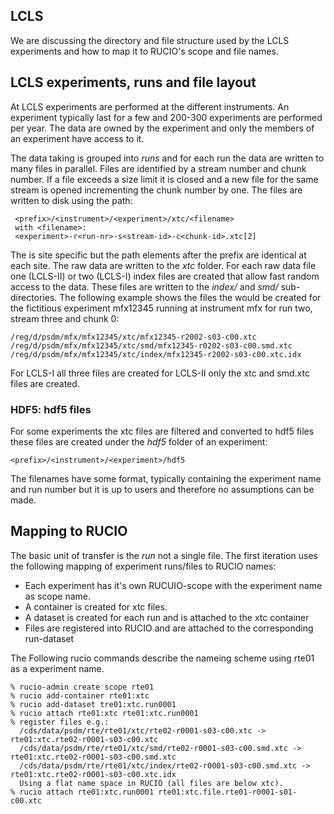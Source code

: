 ## LCLS 

We are discussing the directory and file structure used by the LCLS experiments and how to map it to RUCIO's scope and
file names.

## LCLS experiments, runs and file layout

At LCLS experiments are performed at the different instruments. An experiment typically last for a few and 200-300
experiments are performed per year. The data are owned by the experiment and only the members of an experiment have
access to it.

The data taking is grouped into _runs_ and for each run the data are written to many files in parallel. Files are
identified by a stream number and chunk number. If a file exceeds a size limit it is closed and a new file for
the same stream is opened incrementing the chunk number by one. The files are written to disk using the path:
  
     <prefix>/<instrument>/<experiment>/xtc/<filename>
     with <filename>:
     <experiment>-r<run-nr>-s<stream-id>-c<chunk-id>.xtc[2]

The <prefix> is site specific but the path elements after the prefix are identical at each site.
The raw data are written to the *xtc* folder. For each raw data file one (LCLS-II) or two
(LCLS-I) index files are created that allow fast random access to the data. These files are written to
the _index/_ and _smd/_ sub-directories. The following example shows the files the would be created for the fictitious
experiment mfx12345 running at instrument mfx for run two, stream three and chunk 0:

    /reg/d/psdm/mfx/mfx12345/xtc/mfx12345-r2002-s03-c00.xtc
    /reg/d/psdm/mfx/mfx12345/xtc/smd/mfx12345-r0202-s03-c00.smd.xtc
    /reg/d/psdm/mfx/mfx12345/xtc/index/mfx12345-r2002-s03-c00.xtc.idx

For LCLS-I all three files are created for LCLS-II only the xtc and smd.xtc files are created.

### HDF5: hdf5 files

For some experiments the xtc files are filtered and converted to hdf5 files these files are created under
the _hdf5_ folder of an experiment:

    <prefix>/<instrument>/<experiment>/hdf5

The filenames have some format, typically containing the experiment name and run number but it is up
to users and therefore no assumptions can be made.  

## Mapping to RUCIO

The basic unit of transfer is the *run* not a single file. The first iteration uses the following mapping
of experiment runs/files to RUCIO names:

- Each experiment has it's own RUCUIO-scope with the experiment name as scope name.
- A container is created for xtc files.
- A dataset is created for each run and is attached to the xtc container
- Files are registered into RUCIO and are attached to the corresponding run-dataset 

The Following rucio commands describe the nameing scheme using rte01 as a experiment name.

```
% rucio-admin create scope rte01
% rucio add-container rte01:xtc
% rucio add-dataset tre01:xtc.run0001
% rucio attach rte01:xtc rte01:xtc.run0001
% register files e.g.:
  /cds/data/psdm/rte/rte01/xtc/rte02-r0001-s03-c00.xtc -> rte01:xtc.rte02-r0001-s03-c00.xtc
  /cds/data/psdm/rte/rte01/xtc/smd/rte02-r0001-s03-c00.smd.xtc -> rte01:xtc.rte02-r0001-s03-c00.smd.xtc
  /cds/data/psdm/rte/rte01/xtc/index/rte02-r0001-s03-c00.smd.xtc -> rte01:xtc.rte02-r0001-s03-c00.xtc.idx
  Using a flat name space in RUCIO (all files are below xtc).
% rucio attach rte01:xtc.run0001 rte01:xtc.file.rte01-r0001-s01-c00.xtc
```
